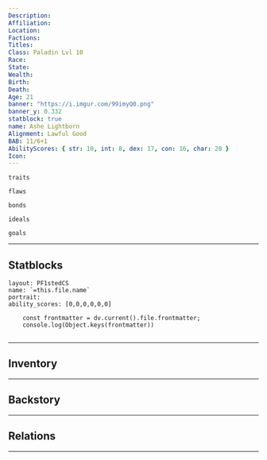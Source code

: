 ```yaml
---
Description: 
Affiliation: 
Location: 
Factions: 
Titles: 
Class: Paladin Lvl 10
Race: 
State: 
Wealth: 
Birth: 
Death: 
Age: 21
banner: "https://i.imgur.com/99imyQ0.png"
banner_y: 0.332
statblock: true
name: Ashe Lightborn
Alignment: Lawful Good
BAB: 11/6+1
AbilityScores: { str: 10, int: 8, dex: 17, con: 16, char: 20 }
Icon: 
---
```


```ad-Tr
traits
```

```ad-fw
flaws
```

```ad-Bd
bonds
```

```ad-idl
ideals
```

```ad-goals
goals
```

--- 
## Statblocks

```statblock
layout: PF1stedCS
name: `=this.file.name`
portrait: 
ability_scores: [0,0,0,0,0,0]
```

```dataviewjs
	const frontmatter = dv.current().file.frontmatter;
	console.log(Object.keys(frontmatter))
	
```


___
## Inventory

---
## Backstory


___
## Relations


---
